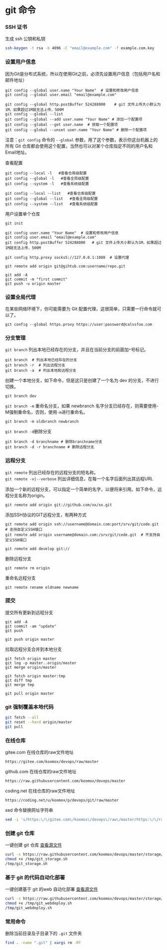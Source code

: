 # git 命令            
### SSH 证书         
生成 ssh 公钥和私钥           
```sh
ssh-keygen -t rsa -b 4096 -C "email@example.com" -f example.com.key
```
### 设置用户信息        
因为Git是分布式系统，所以在使用Git之前，必须先设置用户信息（包括用户名和邮件地址）          
```
git config --global user.name "Your Name"  # 设置和修改用户信息
git config --global user.email "email@example.com"

git config --global http.postBuffer 524288000    # git 文件上传大小默认为1M，如果超过1M就无法上传，500M
git config --global --list
git config --global --add user.name "Your Name" # 添加一个配置项
git config --global --get user.name  # 获取一个配置项
git config --global --unset user.name "Your Name" # 删除一个配置项
```	
注意：`git config` 命令的 `--global` 参数，用了这个参数，表示你这台机器上的所有 Git 仓库都会使用这个配置，当然也可以对某个仓库指定不同的用户名和Email地址。                

查看配置           
```
git config --local -l   #查看仓库级配置
git config --global -l   #查看全局级配置
git config --system -l   #查看系统级配置

git config --local --list   #查看仓库级配置
git config --global --list   #查看全局级配置
git config --system --list   #查看系统级配置
```
用户设置单个仓库           
```
git init

git config user.name "Your Name"  # 设置和修改用户信息
git config user.email "email@example.com"
git config http.postBuffer 524288000   # git 文件上传大小默认为1M，如果超过1M就无法上传，500M

git config http.proxy socks5://127.0.0.1:1080  # 设置代理

git remote add origin git@gihtub.com:username/repo.git

git add -A
git commit -m "first commit"
git push -u origin master
```
### 设置全局代理             
在某些网络环境下，你可能需要为 Git 配置代理，这很简单，只需要一行命令就可以了。        
```
git config --global https.proxy https://user:password@calssfoo.com
```
### 分支管理         
`git branch` 列出本地已经存在的分支，并且在当前分支的前面加`*`号标记。          
```
git branch  # 列出本地已经存在的分支
git branch -r  # 列出远程分支
git branch -a  # 列出本地和远程分支
```
创建一个本地分支，如下命令，但是这只是创建了一个名为 dev 的分支，不进行切换。        
```
git branch dev
```
`git branch -m` 重命名分支，如果 newbranch 名字分支已经存在，则需要使用-M强制重命名，否则，使用`-m`进行重命名。        
```
git branch -m oldbranch newbranch
```
`git branch -d`删除分支            
```
git branch -d branchname # 删除branchname分支
git branch -d -r branchname # 删除远程分支
```
### 远程分支          
`git remote` 列出已经存在的远程分支的短名称。         
`git remote -v|--verbose` 列出详细信息，在每一个名字后面列出其远程URL         

添加一个新的远程分支，可以指定一个简单的名字，以便将来引用。如下命令，远程分支名称为origin。           
```
git remote add origin git://github.com/xx/xx.git
```
添加SSH协议的GIT远程分支，有两种方式            
```
git remote add origin ssh://username@domain.com:port/srv/git/code.git  # 支持自定义SSH端口
git remote add origin username@domain.com:/srv/git/code.git  # 不支持自定义SSH端口

git remote add develop git://
```
删除远程分支         
```
git remote rm origin
```
重命名远程分支         
```
git remote rename oldname newname
```

### 提交          
提交所有更新到远程分支         
```
git add -A
git commit -am "update"
git push
```
```
git push origin master
```
拉取远程分支合并到本地分支           
```
git fetch origin master
git log -p master..origin/master
git merge origin/master
```
```
git fetch origin master:tmp
git diff tmp
git merge tmp
```
```
git pull origin master
```
### git 强制覆盖本地代码                
```sh
git fetch --all
git reset --hard origin/master
git pull
```
### 在线仓库                
gitee.com 在线仓库的raw文件地址              
```
https://gitee.com/koomox/devops/raw/master
```
github.com 在线仓库的raw文件地址               
```
https://raw.githubusercontent.com/koomox/devops/master
```
coding.net 在线仓库的raw文件地址           
```
https://coding.net/u/koomox/p/devops/git/raw/master
```
sed 命令替换网址字符串         
```sh
sed -i 's/https:\/\/gitee.com\/koomox\/devops\/raw\/master/https:\/\/raw.githubusercontent.com\/koomox\/devops\/master/g' file
```
### 创建 git 仓库         
一键创建 git 仓库 [查看源文件](../storage/linux/scripts/git/git_storage.sh)             
```sh
curl -s https://raw.githubusercontent.com/koomox/devops/master/storage/linux/scripts/git/git_storage.sh -o /tmp/git_storage.sh
chmod +x /tmp/git_storage.sh
/tmp/git_storage.sh
```
### 基于 git 的代码自动化部署          
一键创建基于 git 的web 自动化部署 [查看源文件](../storage/linux/scripts/git/git_webdeploy.sh)            
```sh
curl -s https://raw.githubusercontent.com/koomox/devops/master/storage/linux/scripts/git/git_webdeploy.sh -o /tmp/git_webdeploy.sh
chmod +x /tmp/git_webdeploy.sh
/tmp/git_webdeploy.sh
```
### 常用命令             
删除当前目录及子目录下的 `.git` 文件夹           
```sh
find . -name ".git" | xargs rm -Rf
```
